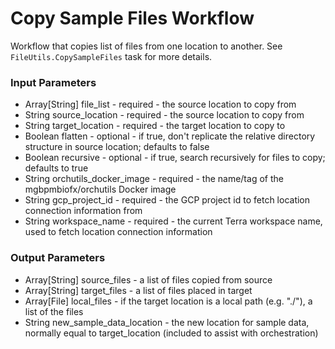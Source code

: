 # Copy Sample Files Workflow
Workflow that copies list of files from one location to another.  See `FileUtils.CopySampleFiles`
task for more details.

### Input Parameters
* Array[String] file_list - required - the source location to copy from
* String source_location - required - the source location to copy from
* String target_location - required - the target location to copy to
* Boolean flatten - optional - if true, don't replicate the relative directory structure in source location; defaults to false
* Boolean recursive - optional - if true, search recursively for files to copy; defaults to true
* String orchutils_docker_image - required - the name/tag of the mgbpmbiofx/orchutils Docker image
* String gcp_project_id - required - the GCP project id to fetch location connection information from
* String workspace_name - required - the current Terra workspace name, used to fetch location connection information

### Output Parameters
* Array[String] source_files - a list of files copied from source
* Array[String] target_files - a list of files placed in target
* Array[File] local_files - if the target location is a local path (e.g. "./"), a list of the files
* String new_sample_data_location - the new location for sample data, normally equal to target_location (included to assist with orchestration)
